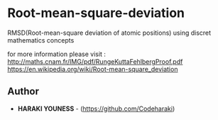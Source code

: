 # Root-mean-square-deviation
RMSD(Root-mean-square deviation of atomic positions) using discret mathematics concepts

for more information please visit : 
http://maths.cnam.fr/IMG/pdf/RungeKuttaFehlbergProof.pdf
https://en.wikipedia.org/wiki/Root-mean-square_deviation

## Author
* **HARAKI YOUNESS** - (https://github.com/Codeharaki)
